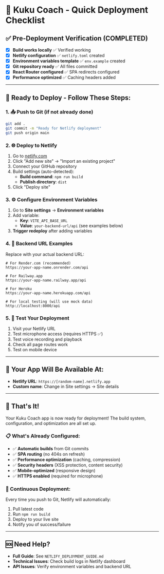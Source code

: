 # 🚀 Kuku Coach - Quick Deployment Checklist

## ✅ Pre-Deployment Verification (COMPLETED)

- [x] **Build works locally** ✅ Verified working
- [x] **Netlify configuration** ✅ `netlify.toml` created
- [x] **Environment variables template** ✅ `env.example` created
- [x] **Git repository ready** ✅ All files committed
- [x] **React Router configured** ✅ SPA redirects configured
- [x] **Performance optimized** ✅ Caching headers added

---

## 🎯 Ready to Deploy - Follow These Steps:

### 1. 📤 Push to Git (if not already done)
```bash
git add .
git commit -m "Ready for Netlify deployment"
git push origin main
```

### 2. 🌐 Deploy to Netlify
1. Go to [netlify.com](https://netlify.com)
2. Click "Add new site" → "Import an existing project"
3. Connect your GitHub repository
4. Build settings (auto-detected):
   - **Build command**: `npm run build`
   - **Publish directory**: `dist`
5. Click "Deploy site"

### 3. ⚙️ Configure Environment Variables
1. Go to **Site settings** → **Environment variables**
2. Add variable:
   - **Key**: `VITE_API_BASE_URL`
   - **Value**: `your-backend-url/api` (see examples below)
3. **Trigger redeploy** after adding variables

### 4. 🔗 Backend URL Examples
Replace with your actual backend URL:
```
# For Render.com (recommended)
https://your-app-name.onrender.com/api

# For Railway.app
https://your-app-name.railway.app/api

# For Heroku
https://your-app-name.herokuapp.com/api

# For local testing (will use mock data)
http://localhost:8000/api
```

### 5. 🧪 Test Your Deployment
1. Visit your Netlify URL
2. Test microphone access (requires HTTPS ✅)
3. Test voice recording and playback
4. Check all page routes work
5. Test on mobile device

---

## 📱 Your App Will Be Available At:
- **Netlify URL**: `https://[random-name].netlify.app`
- **Custom name**: Change in Site settings → Site details

---

## 🎉 That's It!

Your Kuku Coach app is now ready for deployment! The build system, configuration, and optimization are all set up.

### 📋 What's Already Configured:
- ✅ **Automatic builds** from Git commits
- ✅ **SPA routing** (no 404s on refresh)
- ✅ **Performance optimization** (caching, compression)
- ✅ **Security headers** (XSS protection, content security)
- ✅ **Mobile-optimized** (responsive design)
- ✅ **HTTPS enabled** (required for microphone)

### 🔄 Continuous Deployment:
Every time you push to Git, Netlify will automatically:
1. Pull latest code
2. Run `npm run build`
3. Deploy to your live site
4. Notify you of success/failure

---

## 🆘 Need Help?
- **Full Guide**: See `NETLIFY_DEPLOYMENT_GUIDE.md`
- **Technical Issues**: Check build logs in Netlify dashboard
- **API Issues**: Verify environment variables and backend URL 